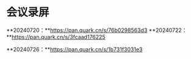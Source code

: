 # 会议录屏

**20240720：**https://pan.quark.cn/s/76b0298563d3
**20240722：**https://pan.quark.cn/s/3fcaad176225

**20240726：**https://pan.quark.cn/s/1b731f3031e3

